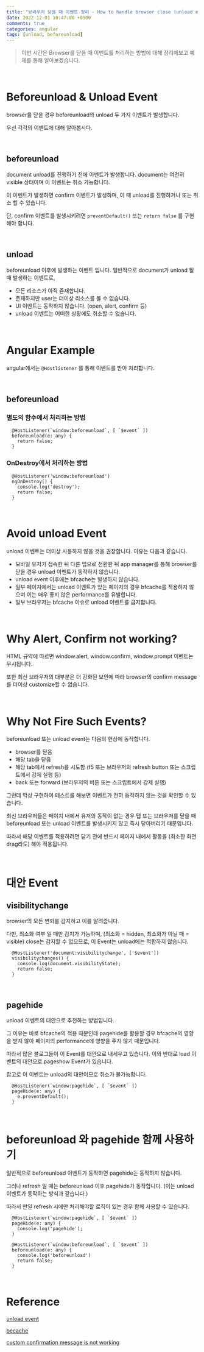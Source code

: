```yaml
---
title: "브라우저 닫을 때 이벤트 정리 - How to handle browser close (unload event)"
date: 2022-12-01 10:47:00 +0900
comments: true
categories: angular
tags: [unload, beforeunload]
---
```


> 이번 시간은 Browser를 닫을 때 이벤트를 처리하는 방법에 대해 정리해보고 예제를 통해 알아보겠습니다.

<br/>

# Beforeunload & Unload Event

browser를 닫을 경우 beforeunload와 unload 두 가지 이벤트가 발생합니다.

우선 각각의 이벤트에 대해 알아봅시다.

<br/>

## beforeunload

document unload를 진행하기 전에 이벤트가 발생합니다. document는 여전히 visible 상태이며 이 이벤트는 취소 가능합니다.

이 이벤트가 발생하면 confirm 이벤트가 발생하며, 이 때 unload를 진행하거나 또는 취소 할 수 있습니다.

단, confirm 이벤트를 발생시키려면 `preventDefault()` 또는 `return false` 를 구현해야 합니다.

<br/>

## unload

beforeunload 이후에 발생하는 이벤트 입니다. 일반적으로 document가 unload 될 때 발생하는 이벤트로,

- 모든 리소스가 아직 존재합니다.
- 존재하지만 user는 더이상 리소스를 볼 수 없습니다.
- UI 이벤트는 동작하지 않습니다. (open, alert, confirm 등)
- unload 이벤트는 어떠한 상황에도 취소할 수 없습니다.

<br/>

# Angular Example

angular에서는 `@Hostlistener` 를 통해 이벤트를 받아 처리합니다.

<br/>

## beforeunload

### 별도의 함수에서 처리하는 방법

```
  @HostListener(`window:beforeunload`, [ `$event` ])
  beforeunload(e: any) {
    return false;
  }
```

### OnDestroy에서 처리하는 방법

```
  @HostListener('window:beforeunload')
  ngOnDestroy() {
    console.log('destroy');
    return false;
  }
```

<br/>

# Avoid unload Event

unload 이벤트는 더이상 사용하지 않을 것을 권장합니다. 이유는 다음과 같습니다.

- 모바일 유저가 접속한 뒤 다른 앱으로 전환한 뒤 app manager를 통해 browser를 닫을 경우 unload 이벤트가 동작하지 않습니다.
- unload event 이후에는 bfcache는 발생하지 않습니다.
- 일부 페이지에서는 unload 이벤트가 있는 페이지의 경우 bfcache를 적용하지 않으며 이는 매우 좋지 않은 performance를 유발합니다.
- 일부 브라우저는 bfcache 이슈로 unload 이벤트를 금지합니다.

<br/>

# Why Alert, Confirm not working?

HTML 규약에 따르면 window.alert, window.confirm, window.prompt 이벤트는 무시됩니다.

또한 최신 브라우저의 대부분은 더 강화된 보안에 따라 browser의 confirm message를 더이상 customize할 수 없습니다.

<br/>

# Why Not Fire Such Events?

beforeunload 또는 unload event는 다음의 현상에 동작합니다.

- browser를 닫음
- 해당 tab을 닫음
- 해당 tab에서 refresh를 시도함 (f5 또는 브라우저의 refresh button 또는 스크립트에서 강제 실행 등)
- back 또는 forward (브라우저의 버튼 또는 스크립트에서 강제 실행)

그런데 막상 구현하여 테스트를 해보면 이벤트가 전혀 동작하지 않는 것을 확인할 수 있습니다.

최신 브라우저들은 페이지 내에서 유저의 동작이 없는 경우 탭 또는 브라우저를 닫을 때 beforeunload 또는 unload 이벤트를 발생시키지 않고 즉시 닫아버리기 때문입니다.

따라서 해당 이벤트를 적용하려면 닫기 전에 반드시 페이지 내에서 활동을 (최소한 화면 drag라도) 해야 적용됩니다.

<br/>

# 대안 Event

## visibilitychange

browser의 모든 변화를 감지하고 이를 알려줍니다.

다만, 최소화 여부 일 때만 감지가 가능하며, (최소화 = hidden, 최소화가 아닐 때 = visible) close는 감지할 수 없으므로, 이 Event는 unload에는 적합하지 않습니다.

```
  @HostListener('document:visibilitychange', ['$event'])
  visibilitychanges() {
    console.log(document.visibilityState);
    return false;
  }
```

<br/>

## pagehide

unload 이벤트의 대안으로 추천하는 방법입니다.

그 이유는 바로 bfcache의 적용 때문인데 pagehide를 활용할 경우 bfcache의 영향을 받지 않아 페이지의 performance에 영향을 주지 않기 때문입니다.

따라서 많은 블로그들이 이 Event를 대안으로 내세우고 있습니다. 이와 반대로 load 이벤트의 대안으로 pageshow Event가 있습니다.

참고로 이 이벤트는 unload의 대안이므로 취소가 불가능합니다.

```
  @HostListener(`window:pagehide`, [ `$event` ])
  pageHide(e: any) {
    e.preventDefault();
  }
```

<br/>

# beforeunload 와 pagehide 함께 사용하기

일반적으로 beforeunload 이벤트가 동작하면 pagehide는 동작하지 않습니다.

그러나 refresh 일 때는 beforeunload 이후 pagehide가 동작합니다. (이는 unload 이벤트가 동작하는 방식과 같습니다.)

따라서 만일 refresh 시에만 처리해야할 로직이 있는 경우 함께 사용할 수 있습니다.

```
  @HostListener(`window:pagehide`, [ `$event` ])
  pageHide(e: any) {
    console.log('pagehide');
  }

  @HostListener(`window:beforeunload`, [ `$event` ])
  beforeunload(e: any) {
    console.log('beforeunload')
    return false;
  }
```

<br/>

# Reference

[unload event](https://developer.mozilla.org/en-US/docs/Web/API/Window/unload_event)

[becache](https://web.dev/bfcache/#only-add-beforeunload-listeners-conditionally)

[custom confirmation message is not working](https://stackoverflow.com/questions/38879742/is-it-possible-to-display-a-custom-message-in-the-beforeunload-popup)

